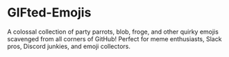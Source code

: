 # GIFted-Emojis
A colossal collection of party parrots, blob, froge, and other quirky emojis scavenged from all corners of GitHub! Perfect for meme enthusiasts, Slack pros, Discord junkies, and emoji collectors.
